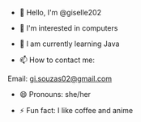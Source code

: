 - 👋 Hello, I'm @giselle202

- 👀 I'm interested in computers

- 🌱 I am currently learning Java 

- 📫 How to contact me:

Email: gi.souzas02@gmail.com

- 😄 Pronouns: she/her

- ⚡ Fun fact: I like coffee and anime
<!---
giselle202/giselle202 is a ✨ special ✨ repository because its `README.md` (this file) appears on your GitHub profile.
You can click the Preview link to take a look at your changes.
--->
